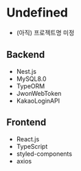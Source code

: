 # Undefined

- (아직) 프로젝트명 미정

## Backend

- Nest.js
- MySQL8.0
- TypeORM
- JwonWebToken
- KakaoLoginAPI

## Frontend

- React.js
- TypeScript
- styled-components
- axios
